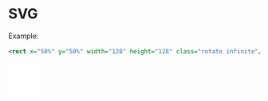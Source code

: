 SVG
===
Example:
~~~ svg
<rect x="50%" y="50%" width="128" height="128" class="rotate infinite"/>
~~~
<img src="example.svg" width="64px"/>

